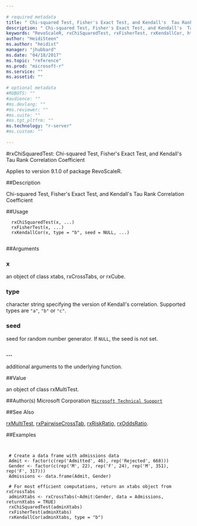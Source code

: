 ```yaml
--- 
 
# required metadata 
title: " Chi-squared Test, Fisher's Exact Test, and Kendall's  Tau Rank Correlation Coefficient " 
description: " Chi-squared Test, Fisher's Exact Test, and Kendall's  Tau Rank Correlation Coefficient " 
keywords: "RevoScaleR, rxChiSquaredTest, rxFisherTest, rxKendallCor, htest" 
author: "HeidiSteen"
ms.author: "heidist" 
manager: "jhubbard" 
ms.date: "04/18/2017" 
ms.topic: "reference" 
ms.prod: "microsoft-r" 
ms.service: "" 
ms.assetid: "" 
 
# optional metadata 
#ROBOTS: "" 
#audience: "" 
#ms.devlang: "" 
#ms.reviewer: "" 
#ms.suite: "" 
#ms.tgt_pltfrm: "" 
ms.technology: "r-server" 
#ms.custom: "" 
 
--- 
```

 
 
 
 
 
 #rxChiSquaredTest:  Chi-squared Test, Fisher's Exact Test, and Kendall's  Tau Rank Correlation Coefficient 

 Applies to version 9.1.0 of package RevoScaleR.
 
 
 ##Description
 
Chi-squared Test, Fisher's Exact Test, and Kendall's  Tau Rank Correlation Coefficient
 
 
 
 ##Usage

```   
  rxChiSquaredTest(x, ...)
  rxFisherTest(x, ...)
  rxKendallCor(x, type = "b", seed = NULL, ...)
 
```
 
 
 ##Arguments

   
    
 ### x
 an object of class xtabs, rxCrossTabs, or rxCube. 
  
  
    
 ### type
 character string specifying the version of Kendall's correlation. Supported types are `"a"`, `"b"` or `"c"`. 
  
  
    
 ### seed
 seed for random number generator. If `NULL`, the seed is not set. 
  
  
    
 ###  ...
 additional arguments to the underlying function. 
  
 
 
 
 ##Value
 
an object of class rxMultiTest.
 
 
 ##Author(s)
 Microsoft Corporation [`Microsoft Technical Support`](https://go.microsoft.com/fwlink/?LinkID=698556&clcid=0x409)
 
 
 
 ##See Also
 
[rxMultiTest](rxmultitest.md),
[rxPairwiseCrossTab](rxpairwisecrosstab.md),
[rxRiskRatio](rxriskratio.md),
[rxOddsRatio](rxriskratio.md).
   
 
 ##Examples

 ```
   
  
  # Create a data frame with admissions data
  Admit <- factor(c(rep('Admitted', 46), rep('Rejected', 668)))
  Gender <- factor(c(rep('M', 22), rep('F', 24), rep('M', 351), rep('F', 317)))
  Admissions <- data.frame(Admit, Gender)
  
  # For most efficient computations, return an xtabs object from rxCrossTabs
  adminXtabs <- rxCrossTabs(~Admit:Gender, data = Admissions, returnXtabs = TRUE)
  rxChiSquaredTest(adminXtabs)
  rxFisherTest(adminXtabs)
  rxKendallCor(adminXtabs, type = "b")
 
```
 
 
 
